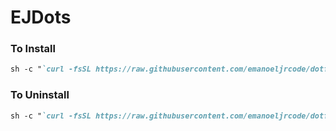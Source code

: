 # EJDots

### To Install
```markdown
sh -c "`curl -fsSL https://raw.githubusercontent.com/emanoeljrcode/dotfiles/master/install.sh`"
```

### To Uninstall
```markdown
sh -c "`curl -fsSL https://raw.githubusercontent.com/emanoeljrcode/dotfiles/master/uninstall.sh`"
```


